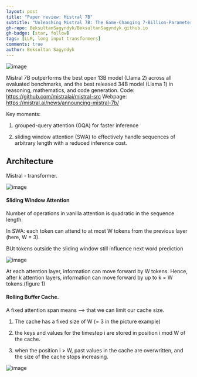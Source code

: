 ```yaml
---
layout: post
title: "Paper review: Mistral 7B"
subtitle: "Unleashing Mistral 7B: The Game-Changing 7-Billion-Parameter Beast?"
gh-repo: BeksultanSagyndyk/BeksultanSagyndyk.github.io
gh-badge: [star, follow]
tags: [LLM, long input transformers]
comments: true
author: Beksultan Sagyndyk
---
```

![image](https://github.com/BeksultanSagyndyk/BeksultanSagyndyk.github.io/assets/46630209/24c6dbd0-69f2-4698-8f84-7ff91d3c5a32)

Mistral 7B outperforms the best open 13B
model (Llama 2) across all evaluated benchmarks, and the best released 34B
model (Llama 1) in reasoning, mathematics, and code generation. 
Code: https://github.com/mistralai/mistral-src
Webpage: https://mistral.ai/news/announcing-mistral-7b/

Key moments:

1) grouped-query attention (GQA) for faster inference
   
2) sliding window attention (SWA) to effectively handle sequences of arbitrary length with a
reduced inference cost.

## Architecture
Mistral - transformer.

![image](https://github.com/BeksultanSagyndyk/BeksultanSagyndyk.github.io/assets/46630209/029c6e88-4374-4ef5-819e-9b67b8775b63)

#### Sliding Window Attention

Number of operations in vanilla attention is quadratic in the sequence length.

In SWA: each token can attend to at most W tokens from the previous layer (here, W = 3).

BUt tokens outside the sliding window still influence next word prediction

![image](https://github.com/BeksultanSagyndyk/BeksultanSagyndyk.github.io/assets/46630209/9d329656-dd96-4321-9948-172ce66c984f)

At each attention layer, information can move
forward by W tokens. Hence, after k attention layers, information can move forward by up to k × W tokens.(figure 1)

#### Rolling Buffer Cache.

A fixed attention span means --> that we can limit our cache size.
1) The cache has a fixed size of W (= 3 in the picture example)
   
2) the keys and values for the timestep i are stored
in position i mod W of the cache.

3) when the position i > W, past values
in the cache are overwritten, and the size of the cache stops increasing.

![image](https://github.com/BeksultanSagyndyk/BeksultanSagyndyk.github.io/assets/46630209/91bf15a4-e8d8-464f-8ed5-611c6111f38f)
